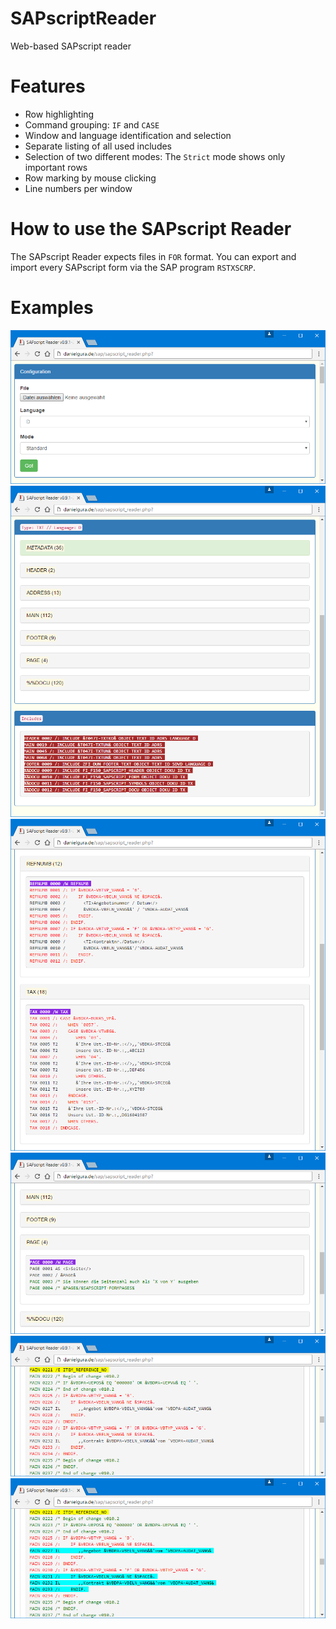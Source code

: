 # SAPscriptReader
Web-based SAPscript reader

# Features
* Row highlighting
* Command grouping: `IF` and `CASE`
* Window and language identification and selection
* Separate listing of all used includes
* Selection of two different modes: The `Strict` mode shows only important rows
* Row marking by mouse clicking
* Line numbers per window

# How to use the SAPscript Reader
The SAPscript Reader expects files in `FOR` format. You can export and import every SAPscript form via the SAP program `RSTXSCRP`.

# Examples
![Screenshot 01](/img/sapscript_reader_01.png)
![Screenshot 02](/img/sapscript_reader_02.png)
![Screenshot 03](/img/sapscript_reader_03.png)
![Screenshot 04](/img/sapscript_reader_04.png)
![Screenshot 05](/img/sapscript_reader_05.png)
![Screenshot 06](/img/sapscript_reader_06.png)

